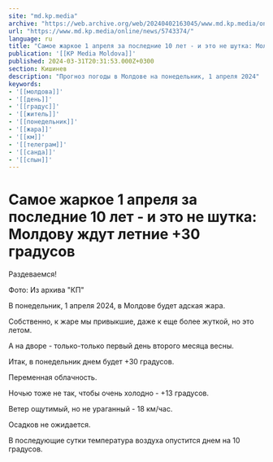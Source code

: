 ```yaml
---
site: "md.kp.media"
archive: "https://web.archive.org/web/20240402163045/www.md.kp.media/online/news/5743374/"
url: "https://www.md.kp.media/online/news/5743374/"
language: ru
title: "Самое жаркое 1 апреля за последние 10 лет - и это не шутка: Молдову ждут летние +30 градусов"
publication: '[[KP Media Moldova]]'
published: 2024-03-31T20:31:53.000Z+0300
section: Кишинев
description: "Прогноз погоды в Молдове на понедельник, 1 апреля 2024"
keywords:
- '[[молдова]]'
- '[[день]]'
- '[[градус]]'
- '[[житель]]'
- '[[понедельник]]'
- '[[жара]]'
- '[[км]]'
- '[[телеграм]]'
- '[[санда]]'
- '[[спын]]'
---
```


# Самое жаркое 1 апреля за последние 10 лет - и это не шутка: Молдову ждут летние +30 градусов

Раздеваемся!

Фото: Из архива "КП"

В понедельник, 1 апреля 2024, в Молдове будет адская жара.

Собственно, к жаре мы привыкшие, даже к еще более жуткой, но это летом.

А на дворе - только-только первый день второго месяца весны.

Итак, в понедельник днем будет +30 градусов.

Переменная облачность.

Ночью тоже не так, чтобы очень холодно - +13 градусов.

Ветер ощутимый, но не ураганный - 18 км/час.

Осадков не ожидается.

В последующие сутки температура воздуха опустится днем на 10 градусов.